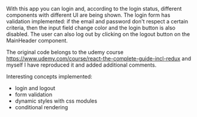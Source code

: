 With this app you can login and, according to the login status, different components with different UI are being shown.
The login form has validation implemented: if the email and password don't respect a certain criteria, then the input field change color and the login button is also disabled.
The user can also log out by clicking on the logout button on the MainHeader component.

The original code belongs to the udemy course https://www.udemy.com/course/react-the-complete-guide-incl-redux and myself I have reproduced it and added additional comments.

Interesting concepts implemented:

- login and logout
- form validation
- dynamic styles with css modules
- conditional rendering

